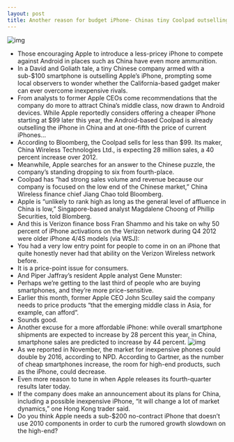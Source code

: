 ```yaml
---
layout: post
title: Another reason for budget iPhone- Chinas tiny Coolpad outselling Apple
---
```

![img](http://media.idownloadblog.com/wp-content/uploads/2012/11/Yulong-CoolPad-N900.jpg)
* Those encouraging Apple to introduce a less-pricey iPhone to compete against Android in places such as China have even more ammunition.
* In a David and Goliath tale, a tiny Chinese company armed with a sub-$100 smartphone is outselling Apple’s iPhone, prompting some local observers to wonder whether the California-based gadget maker can ever overcome inexpensive rivals.
* From analysts to former Apple CEOs come recommendations that the company do more to attract China’s middle class, now drawn to Android devices. While Apple reportedly considers offering a cheaper iPhone starting at $99 later this year, the Android-based Coolpad is already outselling the iPhone in China and at one-fifth the price of current iPhones…
* According to Bloomberg, the Coolpad sells for less than $99. Its maker, China Wireless Technologies Ltd., is expecting 28 million sales, a 40 percent increase over 2012.
* Meanwhile, Apple searches for an answer to the Chinese puzzle, the company’s standing dropping to six from fourth-place.
* Coolpad has “had strong sales volume and revenue because our company is focused on the low end of the Chinese market,” China Wireless finance chief Jiang Chao told Bloomberg.
* Apple is “unlikely to rank high as long as the general level of affluence in China is low,” Singapore-based analyst Magdalene Choong of Phillip Securities, told Blomberg.
* And this is Verizon finance boss Fran Shammo and his take on why 50 percent of iPhone activations on the Verizon network during Q4 2012 were older iPhone 4/4S models (via WSJ):
* You had a very low entry point for people to come in on an iPhone that quite honestly never had that ability on the Verizon Wireless network before.
* It is a price-point issue for consumers.
* And Piper Jaffray’s resident Apple analyst Gene Munster:
* Perhaps we’re getting to the last third of people who are buying smartphones, and they’re more price-sensitive.
* Earlier this month, former Apple CEO John Sculley said the company needs to price products “that the emerging middle class in Asia, for example, can afford”.
* Sounds good.
* Another excuse for a more affordable iPhone: while overall smartphone shipments are expected to increase by 28 percent this year, in China, smartphone sales are predicted to increase by 44 percent.
![img](http://media.idownloadblog.com/wp-content/uploads/2013/01/iPhone-5S-Martin-uit-Utrecht-001.jpg)
* As we reported in November, the market for inexpensive phones could double by 2016, according to NPD. According to Gartner, as the number of cheap smartphones increase, the room for high-end products, such as the iPhone, could decrease.
* Even more reason to tune in when Apple releases its fourth-quarter results later today.
* If the company does make an announcement about its plans for China, including a possible inexpensive iPhone, “it will change a lot of market dynamics,” one Hong Kong trader said.
* Do you think Apple needs a sub-$200 no-contract iPhone that doesn’t use 2010 components in order to curb the rumored growth slowdown on the high-end?

